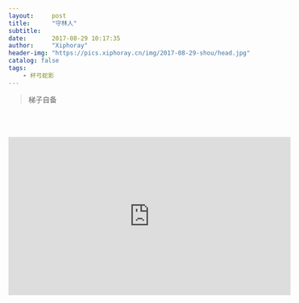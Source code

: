 ```yaml
---
layout:     post
title:      "守林人"
subtitle:   
date:       2017-08-29 10:17:35
author:     "Xiphoray"
header-img: "https://pics.xiphoray.cn/img/2017-08-29-shou/head.jpg"
catalog: false
tags:     
    - 杯弓蛇影
---
```




> 梯子自备

<Br/>
<Br/>
<Br/>

<iframe width="560" height="315" src="https://www.youtube.com/embed/s1rgqibdhbU" frameborder="0" allowfullscreen></iframe>



